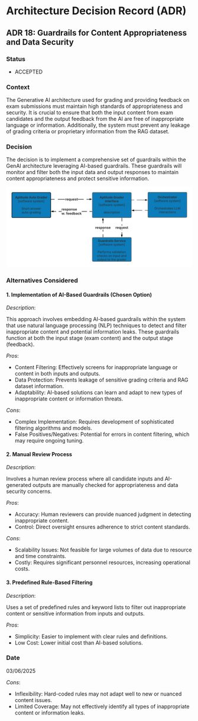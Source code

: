 # Architecture Decision Record (ADR)

## ADR 18: Guardrails for Content Appropriateness and Data Security

### Status

- ACCEPTED

### Context

The Generative AI architecture used for grading and providing feedback on exam submissions must maintain high standards of appropriateness and security. It is crucial to ensure that both the input content from exam candidates and the output feedback from the AI are free of inappropriate language or information. Additionally, the system must prevent any leakage of grading criteria or proprietary information from the RAG dataset.

### Decision

The decision is to implement a comprehensive set of guardrails within the GenAI architecture leveraging AI-based guardrails. These guardrails will monitor and filter both the input data and output responses to maintain content appropriateness and protect sensitive information.

![Architectural diagram](./images/ADR-18.png)

### Alternatives Considered

#### **1. Implementation of AI-Based Guardrails (Chosen Option)**

*Description*:

This approach involves embedding AI-based guardrails within the system that use natural language processing (NLP) techniques to detect and filter inappropriate content and potential information leaks. These guardrails function at both the input stage (exam content) and the output stage (feedback).

*Pros*:
- Content Filtering: Effectively screens for inappropriate language or content in both inputs and outputs.
- Data Protection: Prevents leakage of sensitive grading criteria and RAG dataset information.
- Adaptability: AI-based solutions can learn and adapt to new types of inappropriate content or information threats.

*Cons*:
- Complex Implementation: Requires development of sophisticated filtering algorithms and models.
- False Positives/Negatives: Potential for errors in content filtering, which may require ongoing tuning.

#### **2. Manual Review Process**

*Description*:

Involves a human review process where all candidate inputs and AI-generated outputs are manually checked for appropriateness and data security concerns.

*Pros*:
- Accuracy: Human reviewers can provide nuanced judgment in detecting inappropriate content.
- Control: Direct oversight ensures adherence to strict content standards.

*Cons*:
- Scalability Issues: Not feasible for large volumes of data due to resource and time constraints.
- Costly: Requires significant personnel resources, increasing operational costs.

#### **3. Predefined Rule-Based Filtering**

*Description*:

Uses a set of predefined rules and keyword lists to filter out inappropriate content or sensitive information from inputs and outputs.

*Pros*:
- Simplicity: Easier to implement with clear rules and definitions.
- Low Cost: Lower initial cost than AI-based solutions.

### Date
03/06/2025

*Cons*:
- Inflexibility: Hard-coded rules may not adapt well to new or nuanced content issues.
- Limited Coverage: May not effectively identify all types of inappropriate content or information leaks.
